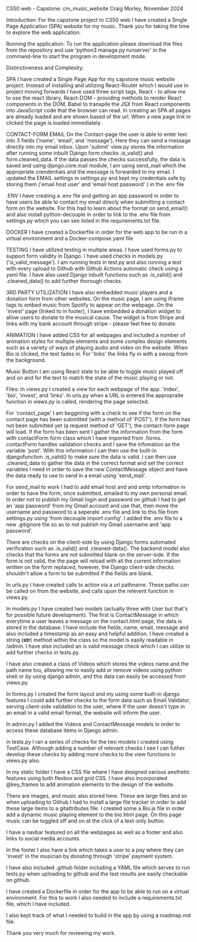 CS50 web - Capstone: cm_music_website
Craig Morley, November 2024


Introduction:
For the capstone project to CS50 web I have created a Single Page Application (SPA) website for my music. Thank you for taking the time to explore the web application.


Running the application:
To run the application please download the files from the repository and use 'python3 manage.py runserver' in the command-line to start the program in development mode.


Distinctiveness and Complexity:

SPA
I have created a Single Page App for my capstone music website project. Instead of installing and utilizing React-Router which I would use in project moving forwards I have used three script tags, React - to allow me to use the react library, React-DOM - providing methods to render React components in the DOM, Babel to transpile the JSX from React components into JavaScript code that the browser can read. In creating an SPA all pages are already loaded and are shown based of the url. When a new page link in clicked the page is loaded immediately.


CONTACT-FORM EMAIL
On the Contact-page the user is able to enter text into 3 fields ('name', 'email', and 'message'). Here they can send a message directly into my email inbox. Upon 'submit' view.py stores the information after running some inbuilt Django form checks .is_valid() and form.cleaned_data. If the data passes the checks successfully, the data is saved and using django.core.mail module, I am using send_mail which the appropriate crendentials and the message is forwarded to my email. I updated the EMAIL settings in settings.py and kept my credentials safe by storing them ('email host user' and 'email host password' ) in the .env file

.ENV
I have creating a .env file and getting an app password in order to have users be able to contact my email direcly when submitting a contact form on the website. For this had to learn about the format on send_email() and also install python-decouple in order to link to the .env file from settings.py which you can see listed in the requirements.txt file.

DOCKER
I have created a Dockerfile in order for the web app to be run in a virtual environment and a Docker-compose yaml file

TESTING
I have utilized testing in multiple areas. I have used forms.py to support form validity in Django. I have used checks in models.py ('is_valid_message'). I am running tests in test.py and also running a test with every upload to Github with Github Actions automatic check using a yaml file. I have also used Django inbuilt functions such as .is_valid() and .cleaned_data() to add further thorough checks.

3RD PARTY UTILIZATION
I have also embedded music players and a donation form from other websites. On the music page, I am using iframe tags to embed music from Spotify to appear on the webpage. On the 'invest' page (linked to in footer), I have embedded a donation widget to allow users to donate to the musical cause. The widget is from Stripe and links with my bank account through stripe - please feel free to donate.

ANIMATION
I have added CSS for all webpages and included a number of animation styles for multiple elements and some complex design elements such as a variety of ways of playing audio and video on the website. When Bio is clicked, the text fades in. For 'links' the links fly in with a swoop from the background.

Music Button
I am using React state to be able to toggle music played off and on and for the text to match the state of the music playing or not.


Files:
In views.py I created a view for each webpage of the app. 'index', 'bio', 'invest', and 'links'. In urls.py when a URL is entered the appropraite function in views.py is called, rendering the page selected.

For 'contact_page' I am beggining with a check to see if the form on the contact page has been submitted (with a method of 'POST'). If the form has not been submitted yet (a request method of 'GET'), the contact-form page will load. If the form has been sent I gather the information from the form with contactForm form class which I have imported from .forms. contactForm handles validation checks and I save the infomation as the variable 'post'. With this information I can then use the built-in djangofunction .is_valid() to make sure the data is valid.
I can then use .cleaned_data to gather the data in the correct format and set the correct variables I need in order to save the new ContactMessage object and have the data ready to use to send in a email using 'send_mail'.

For send_mail to work I had to add email host and and smtp information in order to have the form, once submitted, emailed to my own personal email. In order not to publish my Gmail login and password on github I had to get an 'app password' from my Gmail account and use that, then move the username and password to a seperate .env file and link to this file from settings.py using 'from decouple import config'. I added the .env file to a new .gitignore
file so as to not publish my Gmail username and 'app password'.

There are checks on the client-side by using Django forms automated verification such as .is_valid() and .cleaned-data(). The backend model also checks that the forms are not submitted blank on the server-side. If the form is not valid, the the page will reload with all the current information written on the form replaced, however, the Django client-side checks shouldn't allow a form to be submitted if the fields are blank.

In urls.py I have created calls to action via a url pathname. These paths can be called on from the website, and calls upon the relevent function
in views.py.

In models.py I have created two models (actually three with User but that's for possible future development). The first is ContactMessage in which everytime a user leaves a message on the contact.html page, the data is stored in the database. I have include the fields, name, email, message and also included a timestamp as an easy and helpful addition. I have created a string (__str__) method within the class so the model is easily readable in /admin. I have also
included an is valid message check which I can utilize to add further checks in tests.py.

I have also created a class of Videos which stores the videos name and the path name too, allowing me to easily add or remove videos using python shell or by using django admin, and this data can easily be accessed from views.py.

In forms.py I created the form layout and my using some built-in django features I could add further checks to the form data such as Email Validator, serving client-side validation to the user, where if the user doesn't type in an email in a valid email format, the website will inform the user.

In admin.py I added the Videos and ContactMessage models in order to access these database items in Django admin.

in tests.py I ran a series of checks for the two models I created using TestCase. Although adding a number of relevant checks I see I can futher develop these 
checks by adding more checks to the view functions in views.py also.

In my static folder I have a CSS file where I have designed various aesthetic features using both flexbox and grid CSS. I have also incorporated @key_frames to add animation elements to the design of the website.

There are images, and music also stored here. These are large files and so when uploading to Github I had to install a large file tracker in order to add these large items to a gitattributes file. I created some a Bio.js file in order add a dynamic music playing element to the bio.html page. On this page music can be toggled off and on at the click of a text-only button.

I have a navbar featured on all the webpages as well as a footer and also links to social media accounts.

In the footer I also have a link which takes a user to a pay where they can 'invest' in the musician by donating through 'stripe' payment system.

I have also included .github folder including a YAML file which serves to run tests.py when uploading to github and the test results are easily checkable on github.

I have created a Dockerfile in order for the app to be able to run on a virtual environment. For this to work I also needed to include a requirements.txt file, which I have included.

I also kept track of what I needed to build in the app by using a roadmap.md file.


Thank you very much for reviewing my work.